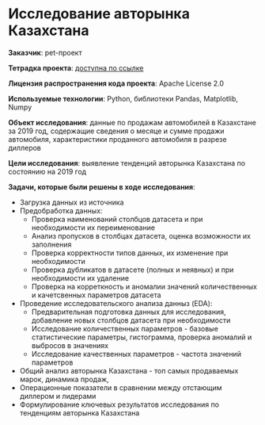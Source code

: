 # Исследование авторынка Казахстана

**Заказчик**: pet-проект

**Тетрадка проекта**: [доступна по ссылке](https://github.com/NataliaSolntseva/KazakhstanCarMarketResearch/blob/main/Kazakhstan_Car_Market_Research_SolntsevaNS.ipynb)

**Лицензия распространения кода проекта**: Apache License 2.0 

**Используемые технологии**: Python, библиотеки Pandas, Matplotlib, Numpy

**Объект исследования**: данные по продажам автомобилей в Казахстане за 2019 год, содержащие сведения о месяце и сумме продажи автомобиля, характеристики проданного автомобиля в разрезе диллеров

**Цели исследования**: выявление тенденций авторынка Казахстана по состоянию на 2019 год

**Задачи, которые были решены в ходе исследования**:
  - Загрузка данных из источника
  - Предобработка данных:
      - Проверка наименований столбцов датасета и при необходимости их переименование
      - Анализ пропусков в столбцах датасета, оценка возможности их заполнения
      - Проверка корректности типов данных, их изменение при необходимости
      - Проверка дубликатов в датасете (полных и неявных) и при необходимости их удаление
      - Проверка на корреткность и аномалии значений количественных и качетсвенных параметров датасета
  - Проведение исследовательского анализа данныз (EDA):
      - Предварительная подготовка данных для исследования, добавление новых столбцов датасета при необходимости
      - Исследование количественных параметров - базовые статистические параметры, гистограмма, проверка аномалий и выбросов в значениях
      - Исследование качественных параметров - частота значений параметров
  - Общий анализ авторынка Казахстана - топ самых продаваемых марок, динамика продаж,
  - Операционные показатели в сравнении между отстающим диллером и лидерами
  - Формулирование ключевых результатов исследования по тенденциям авторынка Казахстана
